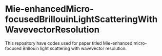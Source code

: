 # Mie-enhancedMicro-focusedBrillouinLightScatteringWithWavevectorResolution
This repository have codes used for paper titled Mie-enhanced micro-focused Brillouin light scattering with wavevector resolution.
